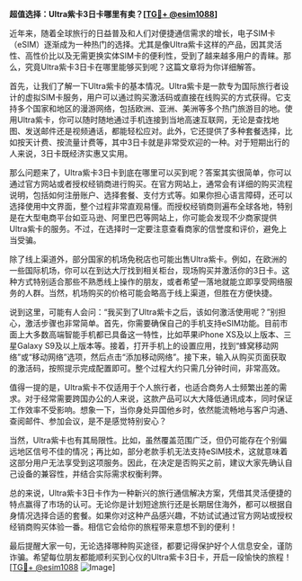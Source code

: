 **超值选择：Ultra紫卡3日卡哪里有卖？[[TG💪+ @esim1088](https://t.me/s/esim1088)]**

近年来，随着全球旅行的日益普及和人们对便捷通信需求的增长，电子SIM卡（eSIM）逐渐成为一种热门的选择。尤其是像Ultra紫卡这样的产品，因其灵活性、高性价比以及无需更换实体SIM卡的便利性，受到了越来越多用户的青睐。那么，究竟Ultra紫卡3日卡在哪里能够买到呢？这篇文章将为你详细解答。

首先，让我们了解一下Ultra紫卡的基本情况。Ultra紫卡是一款专为国际旅行者设计的虚拟SIM卡服务，用户可以通过购买激活码或直接在线购买的方式获得。它支持多个国家和地区的漫游网络，包括欧洲、亚洲、美洲等多个热门旅游目的地。使用Ultra紫卡，你可以随时随地通过手机连接到当地高速互联网，无论是查找地图、发送邮件还是视频通话，都能轻松应对。此外，它还提供了多种套餐选择，比如按天计费、按流量计费等，其中3日卡就是非常受欢迎的一种。对于短期出行的人来说，3日卡既经济实惠又实用。

那么问题来了，Ultra紫卡3日卡到底在哪里可以买到呢？答案其实很简单，你可以通过官方网站或者授权经销商进行购买。在官方网站上，通常会有详细的购买流程说明，包括如何注册账户、选择套餐、支付方式等。如果你担心语言障碍，还可以选择使用中文界面，整个过程非常直观易懂。而授权经销商则遍布全球各地，特别是在大型电商平台如亚马逊、阿里巴巴等网站上，你可能会发现不少商家提供Ultra紫卡的服务。不过，在选择时一定要注意查看商家的信誉度和评价，避免上当受骗。

除了线上渠道外，部分国家的机场免税店也可能出售Ultra紫卡。例如，在欧洲的一些国际机场，你可以在到达大厅找到相关柜台，现场购买并激活你的3日卡。这种方式特别适合那些不熟悉线上操作的朋友，或者希望一落地就能立即享受网络服务的人群。当然，机场购买的价格可能会略高于线上渠道，但胜在方便快捷。

说到这里，可能有人会问：“我买到了Ultra紫卡之后，该如何激活使用呢？”别担心，激活步骤也非常简单。首先，你需要确保自己的手机支持eSIM功能。目前市面上大多数高端智能手机都已具备这一特性，比如苹果iPhone XS及以上版本、三星Galaxy S9及以上版本等。接着，打开手机上的设置应用，找到“蜂窝移动网络”或“移动网络”选项，然后点击“添加移动网络”。接下来，输入从购买页面获取的激活码，按照提示完成配置即可。整个过程大约只需几分钟时间，非常高效。

值得一提的是，Ultra紫卡不仅适用于个人旅行者，也适合商务人士频繁出差的需求。对于经常需要跨国办公的人来说，这款产品可以大大降低通讯成本，同时保证工作效率不受影响。想象一下，当你身处异国他乡时，依然能流畅地与客户沟通、查阅邮件、参加会议，是不是感觉特别安心？

当然，Ultra紫卡也有其局限性。比如，虽然覆盖范围广泛，但仍可能存在个别偏远地区信号不佳的情况；再比如，部分老款手机无法支持eSIM技术，这就意味着这部分用户无法享受到这项服务。因此，在决定是否购买之前，建议大家先确认自己设备的兼容性，并结合实际需求权衡利弊。

总的来说，Ultra紫卡3日卡作为一种新兴的旅行通信解决方案，凭借其灵活便捷的特点赢得了市场的认可。无论你是计划短途旅行还是长期居住海外，都可以根据自身情况选择合适的套餐。如果你对这种产品感兴趣，不妨试试通过官方网站或授权经销商购买体验一番。相信它会给你的旅程带来意想不到的便利！

最后提醒大家一句，无论选择哪种购买途径，都要记得保护好个人信息安全，谨防诈骗。希望每位朋友都能顺利买到心仪的Ultra紫卡3日卡，开启一段愉快的旅程！[[TG💪+ @esim1088](https://t.me/s/esim1088) ![Image](https://i.postimg.cc/4NQfJmqS/Snipaste-2025-05-13-00-14-12.png)]
